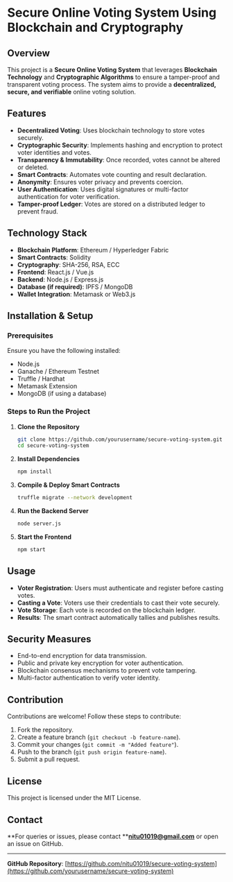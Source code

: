 # Secure Online Voting System Using Blockchain and Cryptography

## Overview

This project is a **Secure Online Voting System** that leverages **Blockchain Technology** and **Cryptographic Algorithms** to ensure a tamper-proof and transparent voting process. The system aims to provide a **decentralized, secure, and verifiable** online voting solution.

## Features

- **Decentralized Voting**: Uses blockchain technology to store votes securely.
- **Cryptographic Security**: Implements hashing and encryption to protect voter identities and votes.
- **Transparency & Immutability**: Once recorded, votes cannot be altered or deleted.
- **Smart Contracts**: Automates vote counting and result declaration.
- **Anonymity**: Ensures voter privacy and prevents coercion.
- **User Authentication**: Uses digital signatures or multi-factor authentication for voter verification.
- **Tamper-proof Ledger**: Votes are stored on a distributed ledger to prevent fraud.

## Technology Stack

- **Blockchain Platform**: Ethereum / Hyperledger Fabric
- **Smart Contracts**: Solidity
- **Cryptography**: SHA-256, RSA, ECC
- **Frontend**: React.js / Vue.js
- **Backend**: Node.js / Express.js
- **Database (if required)**: IPFS / MongoDB
- **Wallet Integration**: Metamask or Web3.js

## Installation & Setup

### Prerequisites

Ensure you have the following installed:

- Node.js
- Ganache / Ethereum Testnet
- Truffle / Hardhat
- Metamask Extension
- MongoDB (if using a database)

### Steps to Run the Project

1. **Clone the Repository**
   ```sh
   git clone https://github.com/yourusername/secure-voting-system.git
   cd secure-voting-system
   ```
2. **Install Dependencies**
   ```sh
   npm install
   ```
3. **Compile & Deploy Smart Contracts**
   ```sh
   truffle migrate --network development
   ```
4. **Run the Backend Server**
   ```sh
   node server.js
   ```
5. **Start the Frontend**
   ```sh
   npm start
   ```

## Usage

- **Voter Registration**: Users must authenticate and register before casting votes.
- **Casting a Vote**: Voters use their credentials to cast their vote securely.
- **Vote Storage**: Each vote is recorded on the blockchain ledger.
- **Results**: The smart contract automatically tallies and publishes results.

## Security Measures

- End-to-end encryption for data transmission.
- Public and private key encryption for voter authentication.
- Blockchain consensus mechanisms to prevent vote tampering.
- Multi-factor authentication to verify voter identity.

## Contribution

Contributions are welcome! Follow these steps to contribute:

1. Fork the repository.
2. Create a feature branch (`git checkout -b feature-name`).
3. Commit your changes (`git commit -m "Added feature"`).
4. Push to the branch (`git push origin feature-name`).
5. Submit a pull request.

## License

This project is licensed under the MIT License.

## Contact

**For queries or issues, please contact ****[nitu01019@gmail.com](mailto\:nitu01019@gmail.com)** or open an issue on GitHub.

---

**GitHub Repository**: [https://github.com/nitu01019/secure-voting-system](https://github.com/yourusername/secure-voting-system)

